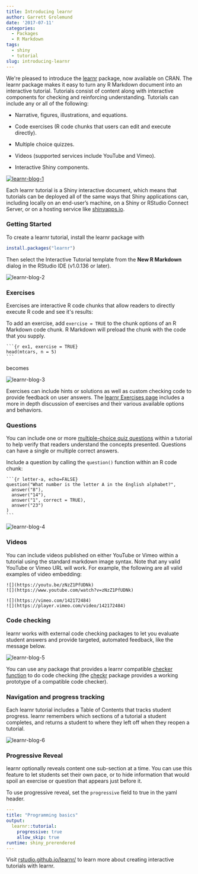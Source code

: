 ```yaml
---
title: Introducing learnr
author: Garrett Grolemund
date: '2017-07-11'
categories:
  - Packages
  - R Markdown
tags:
  - shiny
  - tutorial
slug: introducing-learnr
---
```


We're pleased to introduce the [learnr](https://rstudio.github.io/learnr/) package, now available on CRAN. The learnr package makes it easy to turn any R Markdown document into an interactive tutorial. Tutorials consist of content along with interactive components for checking and reinforcing understanding. Tutorials can include any or all of the following:

  * Narrative, figures, illustrations, and equations.

  * Code exercises (R code chunks that users can edit and execute directly).

  * Multiple choice quizzes.

  * Videos (supported services include YouTube and Vimeo).

  * Interactive Shiny components.

[![learnr-blog-1](https://rstudioblog.files.wordpress.com/2017/06/learnr-blog-1.png)](https://tutorials.shinyapps.io/04-Programming-Basics/)

Each learnr tutorial is a Shiny interactive document, which means that tutorials can be deployed all of the same ways that Shiny applications can, including locally on an end-user’s machine, on a Shiny or RStudio Connect Server, or on a hosting service like [shinyapps.io](http://shinyapps.io).

### Getting Started

To create a learnr tutorial, install the learnr package with

```r
install.packages("learnr")
```

Then select the Interactive Tutorial template from the **New R Markdown** dialog in the RStudio IDE (v1.0.136 or later).

![learnr-blog-2](https://rstudioblog.files.wordpress.com/2017/06/learnr-blog-2.png)

### Exercises

Exercises are interactive R code chunks that allow readers to directly execute R code and see it's results:

To add an exercise, add `exercise = TRUE` to the chunk options of an R Markdown code chunk. R Markdown will preload the chunk with the code that you supply.

    ```{r ex1, exercise = TRUE}
    head(mtcars, n = 5)
    ```

becomes

![learnr-blog-3](https://rstudioblog.files.wordpress.com/2017/06/learnr-blog-3.png)

Exercises can include hints or solutions as well as custom checking code to provide feedback on user answers. The [learnr Exercises page](https://rstudio.github.io/learnr/exercises.html) includes a more in depth discussion of exercises and their various available options and behaviors.

### Questions

You can include one or more [multiple-choice quiz questions](https://rstudio.github.io/learnr/questions.html) within a tutorial to help verify that readers understand the concepts presented. Questions can have a single or multiple correct answers.

Include a question by calling the `question()` function within an R code chunk:

    ```{r letter-a, echo=FALSE}
    question("What number is the letter A in the English alphabet?",
      answer("8"),
      answer("14"),
      answer("1", correct = TRUE),
      answer("23")
    )
    ```

![learnr-blog-4](https://rstudioblog.files.wordpress.com/2017/06/learnr-blog-4.png)

### Videos

You can include videos published on either YouTube or Vimeo within a tutorial using the standard markdown image syntax. Note that any valid YouTube or Vimeo URL will work. For example, the following are all valid examples of video embedding:

    ![](https://youtu.be/zNzZ1PfUDNk)
    ![](https://www.youtube.com/watch?v=zNzZ1PfUDNk)

    ![](https://vimeo.com/142172484)
    ![](https://player.vimeo.com/video/142172484)

### Code checking

learnr works with external code checking packages to let you evaluate student answers and provide targeted, automated feedback, like the message below.

![learnr-blog-5](https://rstudioblog.files.wordpress.com/2017/06/learnr-blog-5.png)

You can use any package that provides a learnr compatible [checker function](https://rstudio.github.io/learnr/exercises.html#exercise_checking) to do code checking (the [checkr](https://github.com/dtkaplan/checkr) package provides a working prototype of a compatible code checker).

### Navigation and progress tracking

Each learnr tutorial includes a Table of Contents that tracks student progress. learnr remembers which sections of a tutorial a student completes, and returns a student to where they left off when they reopen a tutorial.

![learnr-blog-6](https://rstudioblog.files.wordpress.com/2017/06/learnr-blog-6.png)

### Progressive Reveal

learnr optionally reveals content one sub-section at a time. You can use this feature to let students set their own pace, or to hide information that would spoil an exercise or question that appears just before it.

To use progressive reveal, set the `progressive` field to true in the yaml header.

```yaml
---
title: "Programming basics"
output:
  learnr::tutorial:
    progressive: true
    allow_skip: true
runtime: shiny_prerendered
---
```

Visit [rstudio.github.io/learnr/](https://rstudio.github.io/learnr/) to learn more about creating interactive tutorials with learnr.
